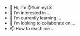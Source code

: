 - 👋 Hi, I’m @YummyLS
- 👀 I’m interested in ...
- 🌱 I’m currently learning ...
- 💞️ I’m looking to collaborate on ...
- 📫 How to reach me ...

<!---
YummyLS/YummyLS is a ✨ special ✨ repository because its `README.md` (this file) appears on your GitHub profile.
You can click the Preview link to take a look at your changes.
--->
